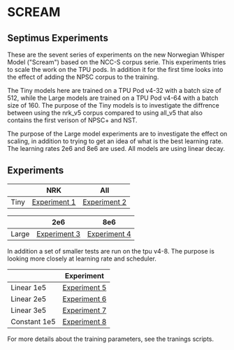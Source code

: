 # SCREAM 
## Septimus Experiments

These are the sevent series of experiments on the new Norwegian Whisper Model ("Scream") based on the NCC-S corpus serie. This experiments tries to scale the work on the TPU pods. In addition it for the first time looks into the effect of adding the NPSC corpus to the training. 

The Tiny models here are trained on a TPU Pod v4-32 with a batch size of 512, while the Large models are trained on a TPU Pod v4-64 with a batch size of 160. The purpose of the Tiny models is to investigate the diffrence between using the nrk_v5 corpus compared to using all_v5 that also contains the first verison of NPSC+ and NST. 

The purpose of the Large model experiments are to investigate the effect on scaling, in addition to trying to get an idea of what is the best learning rate. The learning rates 2e6 and 8e6 are used. All models are using linear decay.


## Experiments
|        | NRK | All |
|--------|----------|--------|
| Tiny   | [Experiment 1](https://huggingface.co/NbAiLab/scream_tiny_sept_nrk)        | [Experiment 2](https://huggingface.co/NbAiLab/scream_tiny_sept_nrk)      |


|        | 2e6 | 8e6 |
|--------|----------|--------|
| Large  | [Experiment 3](https://huggingface.co/NbAiLab/scream_large_sept_2e6)        | [Experiment 4](https://huggingface.co/NbAiLab/scream_large_sept_8e6)      |


In addition a set of smaller tests are run on the tpu v4-8. The purpose is looking more closely at learning rate and scheduler.

|        | Experiment |
|--------|----------|
| Linear 1e5  | [Experiment 5](https://huggingface.co/NbAiLab/scream_tiny_sept_1e5_constant)        | 
| Linear 2e5  | [Experiment 6](https://huggingface.co/NbAiLab/scream_tiny_sept_2e5_linear)        | 
| Linear 3e5  | [Experiment 7](https://huggingface.co/NbAiLab/scream_tiny_sept_3e5_linear)        | 
| Constant 1e5  | [Experiment 8](https://huggingface.co/NbAiLab/scream_tiny_sept_1e5_constant)        | 



For more details about the training parameters, see the tranings scripts.